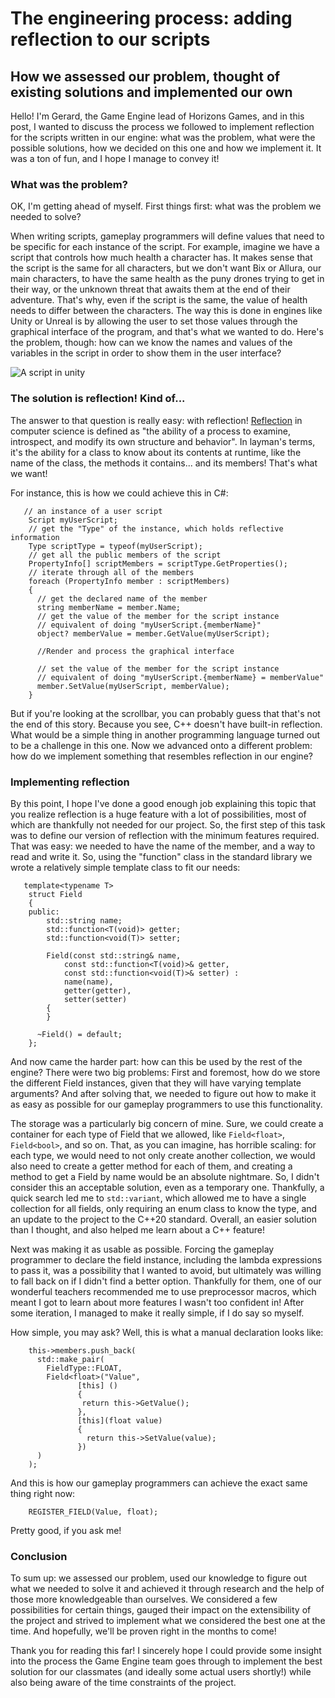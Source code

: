 # The engineering process: adding reflection to our scripts

## How we assessed our problem, thought of existing solutions and implemented our own

Hello! I'm Gerard, the Game Engine lead of Horizons Games,
and in this post, I wanted to discuss the process we followed to implement reflection for the scripts written in our engine:
what was the problem, what were the possible solutions, how we decided on this one and how we implement it.
It was a ton of fun, and I hope I manage to convey it!

### What was the problem?

OK, I'm getting ahead of myself. First things first: what was the problem we needed to solve?

When writing scripts, gameplay programmers will define values that need to be specific for each instance of the script.
For example, imagine we have a script that controls how much health a character has.
It makes sense that the script is the same for all characters, but we don't want Bix or Allura, our main characters,
to have the same health as the puny drones trying to get in their way, or the unknown threat that awaits them at the end of their adventure.
That's why, even if the script is the same, the value of health needs to differ between the characters.
The way this is done in engines like Unity or Unreal is by allowing the user to set those values through the graphical interface of the program,
and that's what we wanted to do. Here's the problem, though: how can we know the names and values of the variables in the script
in order to show them in the user interface?

![A script in unity](https://horizons-games.vercel.app/blog/unity-script.png)

### The solution is reflection! Kind of...

The answer to that question is really easy: with reflection! [Reflection](https://en.wikipedia.org/wiki/Reflective_programming) in computer science is defined as
"the ability of a process to examine, introspect, and modify its own structure and behavior". In layman's terms,
it's the ability for a class to know about its contents at runtime, like the name of the class, the methods it contains...
and its members! That's what we want!

For instance, this is how we could achieve this in C#:

```
   // an instance of a user script
    Script myUserScript;
    // get the "Type" of the instance, which holds reflective information
    Type scriptType = typeof(myUserScript);
    // get all the public members of the script
    PropertyInfo[] scriptMembers = scriptType.GetProperties();
    // iterate through all of the members
    foreach (PropertyInfo member : scriptMembers)
    {
      // get the declared name of the member
      string memberName = member.Name;
      // get the value of the member for the script instance
      // equivalent of doing "myUserScript.{memberName}"
      object? memberValue = member.GetValue(myUserScript);

      //Render and process the graphical interface

      // set the value of the member for the script instance
      // equivalent of doing "myUserScript.{memberName} = memberValue"
      member.SetValue(myUserScript, memberValue);
    }
```

But if you're looking at the scrollbar, you can probably guess that that's not the end of this story.
Because you see, C++ doesn't have built-in reflection. What would be a simple thing in another programming language
turned out to be a challenge in this one. Now we advanced onto a different problem:
how do we implement something that resembles reflection in our engine?

### Implementing reflection

By this point, I hope I've done a good enough job explaining this topic
that you realize reflection is a huge feature with a lot of possibilities, most of which are thankfully not needed for our project.
So, the first step of this task was to define our version of reflection with the minimum features required.
That was easy: we needed to have the name of the member, and a way to read and write it. So, using the "function" class in the standard library we wrote a relatively simple template class to fit our needs:

```
   template<typename T>
    struct Field
    {
    public:
        std::string name;
        std::function<T(void)> getter;
        std::function<void(T)> setter;

        Field(const std::string& name,
            const std::function<T(void)>& getter,
            const std::function<void(T)>& setter) :
            name(name),
            getter(getter),
            setter(setter)
        {
        }

      ~Field() = default;
    };
```

And now came the harder part: how can this be used by the rest of the engine? There were two big problems:
First and foremost, how do we store the different Field instances, given that they will have varying template arguments?
And after solving that, we needed to figure out how to make it as easy as possible for our gameplay programmers to use this functionality.

The storage was a particularly big concern of mine. Sure, we could create a container for each type of Field that we allowed,
like `Field<float>`, `Field<bool>`, and so on. That, as you can imagine, has horrible scaling: for each type,
we would need to not only create another collection, we would also need to create a getter method for each of them,
and creating a method to get a Field by name would be an absolute nightmare. So, I didn't consider this an acceptable solution,
even as a temporary one. Thankfully, a quick search led me to `std::variant`, which allowed me to have a single collection for all fields,
only requiring an enum class to know the type, and an update to the project to the C++20 standard.
Overall, an easier solution than I thought, and also helped me learn about a C++ feature!

Next was making it as usable as possible. Forcing the gameplay programmer to declare the field instance,
including the lambda expressions to pass it, was a possibility that I wanted to avoid,
but ultimately was willing to fall back on if I didn't find a better option. Thankfully for them, one of our wonderful teachers
recommended me to use preprocessor macros, which meant I got to learn about more features I wasn't too confident in!
After some iteration, I managed to make it really simple, if I do say so myself.

How simple, you may ask? Well, this is what a manual declaration looks like:

```
    this->members.push_back(
      std::make_pair(
        FieldType::FLOAT,
        Field<float>("Value",
               [this] ()
               {
                return this->GetValue();
               },
               [this](float value)
               {
                 return this->SetValue(value);
               })
      )
    );
```

And this is how our gameplay programmers can achieve the exact same thing right now:

```
    REGISTER_FIELD(Value, float);
```

Pretty good, if you ask me!

### Conclusion

To sum up: we assessed our problem, used our knowledge to figure out what we needed to solve it
and achieved it through research and the help of those more knowledgeable than ourselves.
We considered a few possibilities for certain things, gauged their impact on the extensibility of the project
and strived to implement what we considered the best one at the time. And hopefully, we'll be proven right in the months to come!

Thank you for reading this far! I sincerely hope I could provide some insight into the process the Game Engine team goes through
to implement the best solution for our classmates (and ideally some actual users shortly!) while also being aware of the time constraints of the project.

